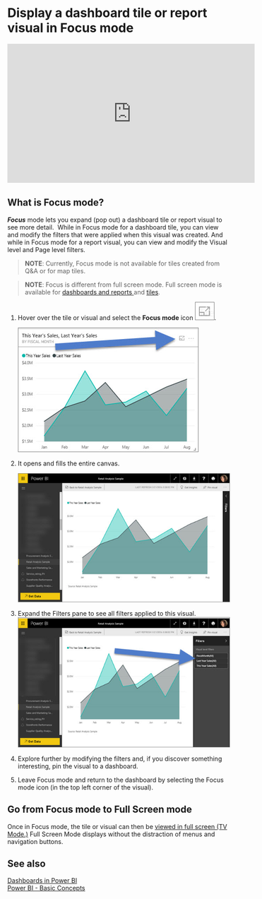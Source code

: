 <properties
   pageTitle="Display a dashboard tile in Focus mode"
   description="Documentation for displaying a Power BI dashboard tile or report visual in Focus mode, aka Pop Out."
   services="powerbi"
   documentationCenter=""
   authors="mihart"
   manager="mblythe"
   backup=""
   editor=""
   tags=""
   featuredVideoId="dtdLul6otYE"
   qualityFocus="no"
   qualityDate=""/>

<tags
   ms.service="powerbi"
   ms.devlang="NA"
   ms.topic="article"
   ms.tgt_pltfrm="NA"
   ms.workload="powerbi"
   ms.date="08/29/2016"
   ms.author="mihart"/>

# Display a dashboard tile or report visual in Focus mode

<iframe width="560" height="315" src="https://www.youtube.com/embed/dtdLul6otYE" frameborder="0" allowfullscreen></iframe>


## What is Focus mode?  

***Focus*** mode lets you expand (pop out) a dashboard tile or report visual to see more detail.  While in Focus mode for a dashboard tile, you can view and modify the filters that were applied when this visual was created.  And while in Focus mode for a report visual, you can view and modify the Visual level and Page level filters.

>**NOTE**: Currently, Focus mode is not available for tiles created from Q&A or for map tiles. 

>**NOTE**:
>Focus is different from full screen mode.  Full screen mode is available for [dashboards and reports ](powerbi-service-dash-and-reports-fullscreen.md) and [tiles](powerbi-service-display-tile-in-full-screen-mode.md).

1.  Hover over the tile or visual and select the **Focus mode** icon ![](media/powerbi-service-display-tile-in-full-screen-mode/PBI_popOut.jpg).  

    ![](media/powerbi-service-display-dash-in-focus-mode/PBI_hoverTile-new.jpg)

2.  It opens and fills the entire canvas. 

    ![](media/powerbi-service-display-dash-in-focus-mode/PBI_InFocus-new3.jpg)

3.  Expand the Filters pane to see all filters applied to this visual.  
    ![](media/powerbi-service-display-dash-in-focus-mode/PBI_InFocusFilters-new2.jpg)

4.  Explore further by modifying the filters and, if you discover something interesting, pin the visual to a dashboard.   

6.  Leave Focus mode and return to the dashboard by selecting the Focus mode icon (in the top left corner of the visual).

## Go from Focus mode to Full Screen mode
Once in Focus mode, the tile or visual can then be [viewed in full screen (TV Mode.)](powerbi-service-display-tile-in-full-screen-mode.md) Full Screen Mode displays without the distraction of menus and navigation buttons.


## See also  
[Dashboards in Power BI](powerbi-service-dashboards.md)  
[Power BI - Basic Concepts](powerbi-service-basic-concepts.md)
